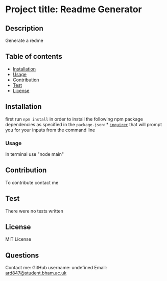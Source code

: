 # Project title: Readme Generator
 
 ## Description
 Generate a redme

 ## Table of contents
 * [Installation](#installation)
 * [Usage](#usage)
 * [Contribution](#Contribution)
 * [Test](#Test)
 * [License](#license)

## Installation 
first run `npm install` in order to install the following npm package dependencies as specified in the `package.json`:  * [`inquirer`](https://www.npmjs.com/package/inquirer) that will prompt you for your inputs from the command line

### Usage  
In terminal use "node main"

## Contribution
To contribute contact me

## Test  
There were no tests written

## License
MIT License

## Questions 
Contact me:
GitHub username: undefined
Email: ard847@student.bham.ac.uk
